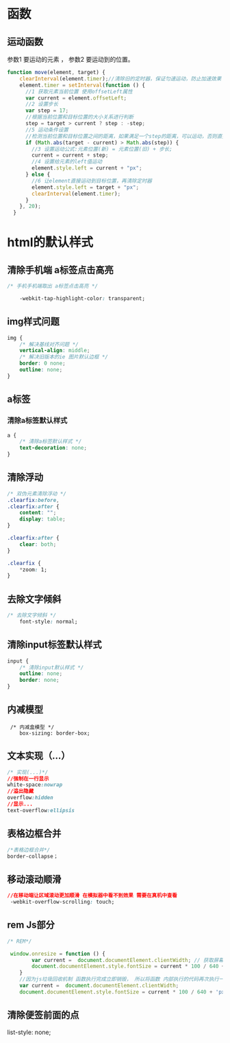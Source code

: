 # 函数

## 运动函数

 参数1  要运动的元素 ， 参数2  要运动到的位置。

```js
function move(element, target) {
    clearInterval(element.timer);//清除旧的定时器，保证匀速运动，防止加速效果
    element.timer = setInterval(function () {
      //1 获取元素当前位置 使用offsetLeft属性
      var current = element.offsetLeft;
      //2 设置步长
      var step = 17;
      //根据当前位置和目标位置的大小关系进行判断
      step = target > current ? step : -step;
      //5 运动条件设置
      //检测当前位置和目标位置之间的距离，如果满足一个step的距离，可以运动，否则直接运动到目标位置，结束
      if (Math.abs(target - current) > Math.abs(step)) {
        //3 设置运动公式:元素位置(新) = 元素位置(旧) + 步长;
        current = current + step;
        //4 设置给元素的left值运动
        element.style.left = current + "px";
      } else {
        //6 让element直接运动到目标位置，再清除定时器
        element.style.left = target + "px";
        clearInterval(element.timer);
      }
    }, 20);
  }
```



# html的默认样式

## 清除手机端 a标签点击高亮

```css
/* 手机手机端取出 a标签点击高亮 */

    -webkit-tap-highlight-color: transparent;
```

## img样式问题

```css
img {
    /* 解决基线对齐问题 */
    vertical-align: middle;
    /* 解决旧版本的ie 图片默认边框 */
    border: 0 none; 
    outline: none;
}
```



## a标签

### 清除a标签默认样式 

```css
a {
    /* 清除a标签默认样式 */
    text-decoration: none;
}
```

## 清除浮动 

```css
/* 双伪元素清除浮动 */
.clearfix:before,
.clearfix:after {
    content: "";
    display: table;
}

.clearfix:after {
    clear: both;
}

.clearfix {
    *zoom: 1;
}
```

## 去除文字倾斜

```css
/* 去除文字倾斜 */
    font-style: normal;
```

## 清除input标签默认样式

```css
input {
    /* 清除input默认样式 */
    outline: none;
    border: none;
}
```

## 内减模型

```
 /* 内减盒模型 */
    box-sizing: border-box;
```

## 文本实现（...）

```css
/* 实现(...)*/
//强制在一行显示
white-space:nowrap
//溢出隐藏
overflow:hidden
//显示...
text-overflow:ellipsis

```

## 表格边框合并

```css
/*表格边框合并*/
border-collapse；

```



## 移动滚动顺滑

```css
//在移动端让区域滚动更加顺滑 在模拟器中看不到效果 需要在真机中查看
 -webkit-overflow-scrolling: touch;
```

## rem Js部分

```js
/* REM*/

 window.onresize = function () {
        var current =  document.documentElement.clientWidth; // 获取屏幕可视区域的宽度
        document.documentElement.style.fontSize = current * 100 / 640 + 'px'; 将计算好的 字体大小设置给html
    }
    //因为js垃圾回收机制 函数执行完成立即销毁， 所以将函数 内部执行的代码再次执行一遍
    var current =  document.documentElement.clientWidth;
    document.documentElement.style.fontSize = current * 100 / 640 + 'px';

```

## 清除便签前面的点

list-style: none;